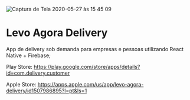 ![Captura de Tela 2020-05-27 às 15 45 09](https://user-images.githubusercontent.com/44346970/83059973-1f77ad80-a031-11ea-8374-6bee15e2c357.png)
# Levo Agora Delivery
App de delivery sob demanda para empresas e pessoas utilizando React Native + Firebase;

Play Store: https://play.google.com/store/apps/details?id=com.delivery.customer

Apple Store: https://apps.apple.com/us/app/levo-agora-delivery/id1507986895?l=pt&ls=1
